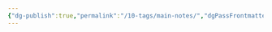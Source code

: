 ```yaml
---
{"dg-publish":true,"permalink":"/10-tags/main-notes/","dgPassFrontmatter":true,"noteIcon":"child","created":"2025-10-13T20:17:15.578+01:00","updated":"2025-10-15T17:55:11.236+01:00"}
---
```



